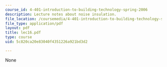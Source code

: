 ```yaml
---
course_id: 4-401-introduction-to-building-technology-spring-2006
description: Lecture notes about noise insulation.
file_location: /coursemedia/4-401-introduction-to-building-technology-spring-2006/5c820ca20e83040f4351226a921bd3d2_lec16.pdf
file_type: application/pdf
layout: pdf
title: lec16.pdf
type: course
uid: 5c820ca20e83040f4351226a921bd3d2

---
```

None